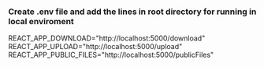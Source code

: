 ### Create .env file and add the lines in root directory for running in local enviroment   
REACT_APP_DOWNLOAD="http://localhost:5000/download"      
REACT_APP_UPLOAD="http://localhost:5000/upload"          
REACT_APP_PUBLIC_FILES="http://localhost:5000/publicFiles"       
